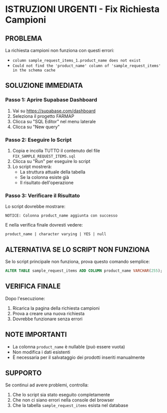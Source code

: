 # ISTRUZIONI URGENTI - Fix Richiesta Campioni

## PROBLEMA
La richiesta campioni non funziona con questi errori:
- `column sample_request_items_1.product_name does not exist`
- `Could not find the 'product_name' column of 'sample_request_items' in the schema cache`

## SOLUZIONE IMMEDIATA

### Passo 1: Aprire Supabase Dashboard
1. Vai su https://supabase.com/dashboard
2. Seleziona il progetto FARMAP
3. Clicca su "SQL Editor" nel menu laterale
4. Clicca su "New query"

### Passo 2: Eseguire lo Script
1. Copia e incolla TUTTO il contenuto del file `FIX_SAMPLE_REQUEST_ITEMS.sql`
2. Clicca su "Run" per eseguire lo script
3. Lo script mostrerà:
   - La struttura attuale della tabella
   - Se la colonna esiste già
   - Il risultato dell'operazione

### Passo 3: Verificare il Risultato
Lo script dovrebbe mostrare:
```
NOTICE: Colonna product_name aggiunta con successo
```

E nella verifica finale dovresti vedere:
```
product_name | character varying | YES | null
```

## ALTERNATIVA SE LO SCRIPT NON FUNZIONA

Se lo script principale non funziona, prova questo comando semplice:

```sql
ALTER TABLE sample_request_items ADD COLUMN product_name VARCHAR(255);
```

## VERIFICA FINALE
Dopo l'esecuzione:
1. Ricarica la pagina della richiesta campioni
2. Prova a creare una nuova richiesta
3. Dovrebbe funzionare senza errori

## NOTE IMPORTANTI
- La colonna `product_name` è nullable (può essere vuota)
- Non modifica i dati esistenti
- È necessaria per il salvataggio dei prodotti inseriti manualmente

## SUPPORTO
Se continui ad avere problemi, controlla:
1. Che lo script sia stato eseguito completamente
2. Che non ci siano errori nella console del browser
3. Che la tabella `sample_request_items` esista nel database
